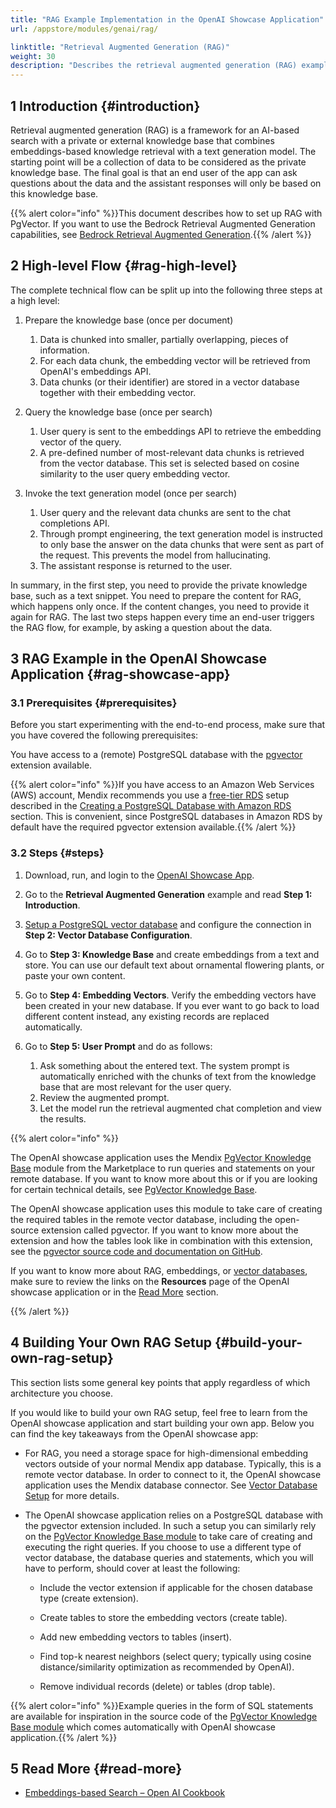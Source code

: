 ```yaml
---
title: "RAG Example Implementation in the OpenAI Showcase Application"
url: /appstore/modules/genai/rag/

linktitle: "Retrieval Augmented Generation (RAG)"
weight: 30
description: "Describes the retrieval augmented generation (RAG) example implementation in the OpenAI showcase application"
---
```


## 1 Introduction {#introduction}

Retrieval augmented generation (RAG) is a framework for an AI-based search with a private or external knowledge base that combines embeddings-based knowledge retrieval with a text generation model. The starting point will be a collection of data to be considered as the private knowledge base. The final goal is that an end user of the app can ask questions about the data and the assistant responses will only be based on this knowledge base. 

{{% alert color="info" %}}This document describes how to set up RAG with PgVector. If you want to use the Bedrock Retrieval Augmented Generation capabilities, see [Bedrock Retrieval Augmented Generation](/appstore/modules/genai/using-gen-ai/#rag).{{% /alert %}}

## 2 High-level Flow {#rag-high-level}

The complete technical flow can be split up into the following three steps at a high level:

1. Prepare the knowledge base (once per document)
   1. Data is chunked into smaller, partially overlapping, pieces of information.
   2. For each data chunk, the embedding vector will be retrieved from OpenAI's embeddings API.
   3. Data chunks (or their identifier) are stored in a vector database together with their embedding vector.

2. Query the knowledge base (once per search)
   1. User query is sent to the embeddings API to retrieve the embedding vector of the query.
   2. A pre-defined number of most-relevant data chunks is retrieved from the vector database. This set is selected based on cosine similarity to the user query embedding vector.

3. Invoke the text generation model (once per search)
   1. User query and the relevant data chunks are sent to the chat completions API.
   2. Through prompt engineering, the text generation model is instructed to only base the answer on the data chunks that were sent as part of the request. This prevents the model from hallucinating.
   3. The assistant response is returned to the user.

In summary, in the first step, you need to provide the private knowledge base, such as a text snippet. You need to prepare the content for RAG, which happens only once. If the content changes, you need to provide it again for RAG. The last two steps happen every time an end-user triggers the RAG flow, for example, by asking a question about the data.

## 3 RAG Example in the OpenAI Showcase Application {#rag-showcase-app}

### 3.1 Prerequisites {#prerequisites}

Before you start experimenting with the end-to-end process, make sure that you have covered the following prerequisites:

You have access to a (remote) PostgreSQL database with the [pgvector](https://github.com/pgvector/pgvector) extension available.

{{% alert color="info" %}}If you have access to an Amazon Web Services (AWS) account, Mendix recommends you use a [free-tier RDS](https://aws.amazon.com/rds/faqs/#product-faqs#amazon-rds-faqs#free-tier) setup described in the [Creating a PostgreSQL Database with Amazon RDS](/appstore/modules/genai/pgvector-setup/#rds-database) section. This is convenient, since PostgreSQL databases in Amazon RDS by default have the required pgvector extension available.{{% /alert %}}

### 3.2 Steps {#steps}

1. Download, run, and login to the [OpenAI Showcase App](https://marketplace.mendix.com/link/component/220475).

2. Go to the **Retrieval Augmented Generation** example and read **Step 1: Introduction**.

3. [Setup a PostgreSQL vector database](/appstore/modules/genai/pgvector-setup/) and configure the connection in **Step 2: Vector Database Configuration**.

4. Go to **Step 3: Knowledge Base** and create embeddings from a text and store. You can use our default text about ornamental flowering plants, or paste your own content.

5. Go to **Step 4: Embedding Vectors**. Verify the embedding vectors have been created in your new database. If you ever want to go back to load different content instead, any existing records are replaced automatically.

6. Go to **Step 5: User Prompt** and do as follows:
   1. Ask something about the entered text. The system prompt is automatically enriched with the chunks of text from the knowledge base that are most relevant for the user query. 
   2. Review the augmented prompt.
   3. Let the model run the retrieval augmented chat completion and view the results.

{{% alert color="info" %}}

The OpenAI showcase application uses the Mendix [PgVector Knowledge Base](https://marketplace.mendix.com/link/component/225063) module from the Marketplace to run queries and statements on your remote database. If you want to know more about this or if you are looking for certain technical details, see [PgVector Knowledge Base](/appstore/modules/genai/pgvector/).

The OpenAI showcase application uses this module to take care of creating the required tables in the remote vector database, including the open-source extension called pgvector. If you want to know more about the extension and how the tables look like in combination with this extension, see the [pgvector source code and documentation on GitHub](https://github.com/pgvector/pgvector).

If you want to know more about RAG, embeddings, or [vector databases](/appstore/modules/genai/pgvector-setup/), make sure to review the links on the **Resources** page of the OpenAI showcase application or in the [Read More](#read-more) section.

{{% /alert %}}

## 4 Building Your Own RAG Setup {#build-your-own-rag-setup}

This section lists some general key points that apply regardless of which architecture you choose.

If you would like to build your own RAG setup, feel free to learn from the OpenAI showcase application and start building your own app. Below you can find the key takeaways from the OpenAI showcase app:

* For RAG, you need a storage space for high-dimensional embedding vectors outside of your normal Mendix app database. Typically, this is a remote vector database. In order to connect to it, the OpenAI showcase application uses the Mendix database connector. See [Vector Database Setup](/appstore/modules/genai/pgvector-setup/) for more details.

* The OpenAI showcase application relies on a PostgreSQL database with the pgvector extension included. In such a setup you can similarly rely on the [PgVector Knowledge Base module](/appstore/modules/genai/pgvector/) to take care of creating and executing the right queries. If you choose to use a different type of vector database, the database queries and statements, which you will have to perform, should cover at least the following:
    * Include the vector extension if applicable for the chosen database type (create extension).
    
    * Create tables to store the embedding vectors (create table).
    
    * Add new embedding vectors to tables (insert).
    
    * Find top-k nearest neighbors (select query; typically using cosine distance/similarity optimization as recommended by OpenAI).
    
    * Remove individual records (delete) or tables (drop table).

{{% alert color="info" %}}Example queries in the form of SQL statements are available for inspiration in the source code of the [PgVector Knowledge Base module](/appstore/modules/genai/pgvector/) which comes automatically with OpenAI showcase application.{{% /alert %}}

## 5 Read More {#read-more}

* [Embeddings-based Search – Open AI Cookbook](https://cookbook.openai.com/examples/question_answering_using_embeddings)
